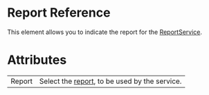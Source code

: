 # Report Reference

This element allows you to indicate the report for the [ReportService](/t/ReportService).

# Attributes

|        |                                                             |
|--------|-------------------------------------------------------------|
| Report | Select the [report](/t/Reports), to be used by the service. |
